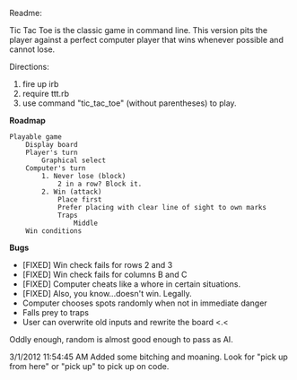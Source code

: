 Readme:

Tic Tac Toe is the classic game in command line. This version pits the player against a perfect computer player that wins whenever possible and cannot lose.

Directions:

1. fire up irb
2. require ttt.rb
3. use command "tic_tac_toe" (without parentheses) to play.

**Roadmap**

    Playable game
        Display board
        Player's turn
            Graphical select
        Computer's turn
            1. Never lose (block)
                2 in a row? Block it.
            2. Win (attack)
                Place first
                Prefer placing with clear line of sight to own marks
                Traps
                    Middle
        Win conditions
        
**Bugs**

* [FIXED] Win check fails for rows 2 and 3
* [FIXED] Win check fails for columns B and C
* [FIXED] Computer cheats like a whore in certain situations.
* [FIXED] Also, you know...doesn't win. Legally.
* Computer chooses spots randomly when not in immediate danger
* Falls prey to traps
* User can overwrite old inputs and rewrite the board <.<

Oddly enough, random is almost good enough to pass as AI.

3/1/2012 11:54:45 AM
Added some bitching and moaning. Look for "pick up from here" or "pick up" to pick up on code.